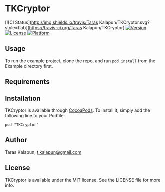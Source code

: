 # TKCryptor

[![CI Status](http://img.shields.io/travis/Taras Kalapun/TKCryptor.svg?style=flat)](https://travis-ci.org/Taras Kalapun/TKCryptor)
[![Version](https://img.shields.io/cocoapods/v/TKCryptor.svg?style=flat)](http://cocoadocs.org/docsets/TKCryptor)
[![License](https://img.shields.io/cocoapods/l/TKCryptor.svg?style=flat)](http://cocoadocs.org/docsets/TKCryptor)
[![Platform](https://img.shields.io/cocoapods/p/TKCryptor.svg?style=flat)](http://cocoadocs.org/docsets/TKCryptor)

## Usage

To run the example project, clone the repo, and run `pod install` from the Example directory first.

## Requirements

## Installation

TKCryptor is available through [CocoaPods](http://cocoapods.org). To install
it, simply add the following line to your Podfile:

    pod "TKCryptor"

## Author

Taras Kalapun, t.kalapun@gmail.com

## License

TKCryptor is available under the MIT license. See the LICENSE file for more info.


